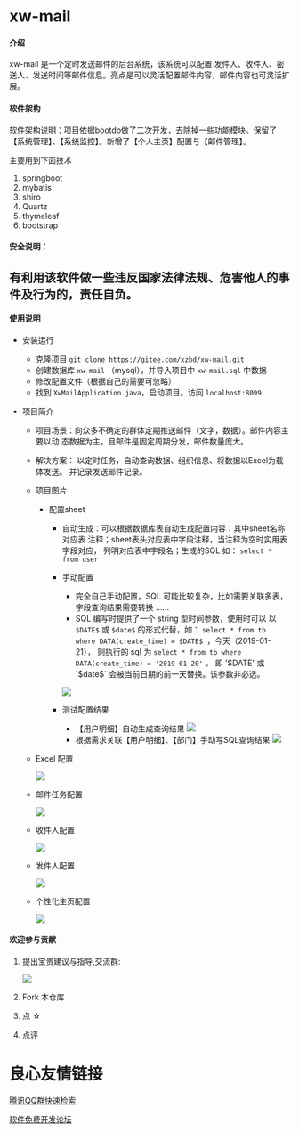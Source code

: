 # xw-mail

#### 介绍
xw-mail 是一个定时发送邮件的后台系统，该系统可以配置 发件人、收件人、密送人、发送时间等邮件信息。亮点是可以灵活配置邮件内容，邮件内容也可灵活扩展。

#### 软件架构
软件架构说明：项目依据bootdo做了二次开发，去除掉一些功能模块。保留了【系统管理】、【系统监控】。新增了【个人主页】配置与【邮件管理】。

主要用到下面技术
1. springboot
2. mybatis
3. shiro
6. Quartz
4. thymeleaf
5. bootstrap

#### 安全说明：
## 有利用该软件做一些违反国家法律法规、危害他人的事件及行为的，责任自负。
#### 使用说明

* 安装运行

    * 克隆项目 ` git clone https://gitee.com/xzbd/xw-mail.git `
    * 创建数据库 `xw-mail` （mysql），并导入项目中 ` xw-mail.sql ` 中数据
    * 修改配置文件（根据自己的需要可忽略）
    * 找到 ` XwMailApplication.java `，启动项目。访问 ` localhost:8099 `

* 项目简介

    *  项目场景：向众多不确定的群体定期推送邮件（文字，数据）。邮件内容主要以动
    态数据为主，且邮件是固定周期分发，邮件数量庞大。

    * 解决方案： 以定时任务，自动查询数据、组织信息、将数据以Excel为载体发送。
    并记录发送邮件记录。

    * 项目图片
        * 配置sheet
            * 自动生成：可以根据数据库表自动生成配置内容：其中sheet名称对应表
        注释；sheet表头对应表中字段注释，当注释为空时实用表字段对应，
        列明对应表中字段名；生成的SQL 如： `select * from user `
            * 手动配置
                * 完全自己手动配置，SQL 可能比较复杂，比如需要关联多表，字段查询结果需要转换 ……
                * SQL 编写时提供了一个 string 型时间参数，使用时可以
                以 `$DATE$` 或 `$date$` 的形式代替，如：
                `select * from tb where DATA(create_time) = $DATE$ `，今天（2019-01-21），
                则执行的 sql 为 `select * from tb where DATA(create_time) = '2019-01-20'` 。
                即 '$DATE' 或 `$date$` 会被当前日期的前一天替换。该参数非必选。

                ![](docs/img/1548326156.jpg)

            * 测试配置结果
                * 【用户明细】自动生成查询结果
                ![](docs/img/1548326156(1).jpg)
                * 根据需求关联【用户明细】、【部门】手动写SQL查询结果
                ![](docs/img/1548326156(2).jpg)
    * Excel 配置

        ![](docs/img/1548382123(1).jpg)

    * 邮件任务配置

        ![](docs/img/1548326156(3).jpg)

    * 收件人配置

        ![](docs/img/1548396829(1).jpg)

    * 发件人配置

        ![](docs/img/1548396682(1).jpg)

    * 个性化主页配置

        ![](docs/img/1548322792(1).jpg)


#### 欢迎参与贡献

1. 提出宝贵建议与指导,交流群:

    ![](docs/img/xw-mailQrCode.png)
2. Fork 本仓库
3. 点 ☆
4. 点评





 # 良心友情链接

[腾讯QQ群快速检索](http://u.720life.cn/s/8cf73f7c)

[软件免费开发论坛](http://u.720life.cn/s/bbb01dc0)